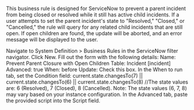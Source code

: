 This business rule is designed for ServiceNow to prevent a parent incident from being closed or resolved while it still has active child incidents.
If a user attempts to set the parent incident's state to "Resolved," "Closed," or "Cancelled," the rule will query for any related child incidents that are still open. 
If open children are found, the update will be aborted, and an error message will be displayed to the user.

Navigate to System Definition > Business Rules in the ServiceNow filter navigator.
Click New.
Fill out the form with the following details:
Name: Prevent Parent Closure with Open Children
Table: Incident [incident]
Advanced: true
When: before
Update: Check this box.
In the When to run tab, set the Condition field:
current.state.changesTo(7) || current.state.changesTo(6) || current.state.changesTo(8)  //The state values are: 6 (Resolved), 7 (Closed), 8 (Cancelled).
Note: The state values (6, 7, 8) may vary based on your instance configuration.
In the Advanced tab, paste the provided script into the Script field.
